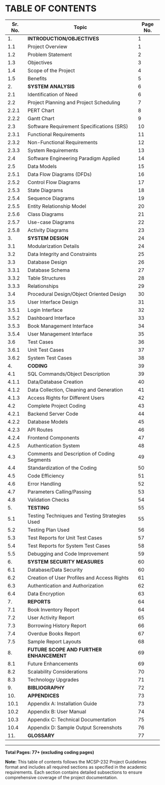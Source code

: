 # TABLE OF CONTENTS

| Sr. No. | Topic | Page No. |
|---------|-------|----------|
| 1. | **INTRODUCTION/OBJECTIVES** | 1 |
| 1.1 | Project Overview | 1 |
| 1.2 | Problem Statement | 2 |
| 1.3 | Objectives | 3 |
| 1.4 | Scope of the Project | 4 |
| 1.5 | Benefits | 5 |
| 2. | **SYSTEM ANALYSIS** | 6 |
| 2.1 | Identification of Need | 6 |
| 2.2 | Project Planning and Project Scheduling | 7 |
| 2.2.1 | PERT Chart | 8 |
| 2.2.2 | Gantt Chart | 9 |
| 2.3 | Software Requirement Specifications (SRS) | 10 |
| 2.3.1 | Functional Requirements | 11 |
| 2.3.2 | Non-Functional Requirements | 12 |
| 2.3.3 | System Requirements | 13 |
| 2.4 | Software Engineering Paradigm Applied | 14 |
| 2.5 | Data Models | 15 |
| 2.5.1 | Data Flow Diagrams (DFDs) | 16 |
| 2.5.2 | Control Flow Diagrams | 17 |
| 2.5.3 | State Diagrams | 18 |
| 2.5.4 | Sequence Diagrams | 19 |
| 2.5.5 | Entity Relationship Model | 20 |
| 2.5.6 | Class Diagrams | 21 |
| 2.5.7 | Use-case Diagrams | 22 |
| 2.5.8 | Activity Diagrams | 23 |
| 3. | **SYSTEM DESIGN** | 24 |
| 3.1 | Modularization Details | 24 |
| 3.2 | Data Integrity and Constraints | 25 |
| 3.3 | Database Design | 26 |
| 3.3.1 | Database Schema | 27 |
| 3.3.2 | Table Structures | 28 |
| 3.3.3 | Relationships | 29 |
| 3.4 | Procedural Design/Object Oriented Design | 30 |
| 3.5 | User Interface Design | 31 |
| 3.5.1 | Login Interface | 32 |
| 3.5.2 | Dashboard Interface | 33 |
| 3.5.3 | Book Management Interface | 34 |
| 3.5.4 | User Management Interface | 35 |
| 3.6 | Test Cases | 36 |
| 3.6.1 | Unit Test Cases | 37 |
| 3.6.2 | System Test Cases | 38 |
| 4. | **CODING** | 39 |
| 4.1 | SQL Commands/Object Description | 39 |
| 4.1.1 | Data/Database Creation | 40 |
| 4.1.2 | Data Collection, Cleaning and Generation | 41 |
| 4.1.3 | Access Rights for Different Users | 42 |
| 4.2 | Complete Project Coding | 43 |
| 4.2.1 | Backend Server Code | 44 |
| 4.2.2 | Database Models | 45 |
| 4.2.3 | API Routes | 46 |
| 4.2.4 | Frontend Components | 47 |
| 4.2.5 | Authentication System | 48 |
| 4.3 | Comments and Description of Coding Segments | 49 |
| 4.4 | Standardization of the Coding | 50 |
| 4.5 | Code Efficiency | 51 |
| 4.6 | Error Handling | 52 |
| 4.7 | Parameters Calling/Passing | 53 |
| 4.8 | Validation Checks | 54 |
| 5. | **TESTING** | 55 |
| 5.1 | Testing Techniques and Testing Strategies Used | 55 |
| 5.2 | Testing Plan Used | 56 |
| 5.3 | Test Reports for Unit Test Cases | 57 |
| 5.4 | Test Reports for System Test Cases | 58 |
| 5.5 | Debugging and Code Improvement | 59 |
| 6. | **SYSTEM SECURITY MEASURES** | 60 |
| 6.1 | Database/Data Security | 60 |
| 6.2 | Creation of User Profiles and Access Rights | 61 |
| 6.3 | Authentication and Authorization | 62 |
| 6.4 | Data Encryption | 63 |
| 7. | **REPORTS** | 64 |
| 7.1 | Book Inventory Report | 64 |
| 7.2 | User Activity Report | 65 |
| 7.3 | Borrowing History Report | 66 |
| 7.4 | Overdue Books Report | 67 |
| 7.5 | Sample Report Layouts | 68 |
| 8. | **FUTURE SCOPE AND FURTHER ENHANCEMENT** | 69 |
| 8.1 | Future Enhancements | 69 |
| 8.2 | Scalability Considerations | 70 |
| 8.3 | Technology Upgrades | 71 |
| 9. | **BIBLIOGRAPHY** | 72 |
| 10. | **APPENDICES** | 73 |
| 10.1 | Appendix A: Installation Guide | 73 |
| 10.2 | Appendix B: User Manual | 74 |
| 10.3 | Appendix C: Technical Documentation | 75 |
| 10.4 | Appendix D: Sample Output Screenshots | 76 |
| 11. | **GLOSSARY** | 77 |

---

**Total Pages: 77+ (excluding coding pages)**

**Note:** This table of contents follows the MCSP-232 Project Guidelines format and includes all required sections as specified in the academic requirements. Each section contains detailed subsections to ensure comprehensive coverage of the project documentation.
